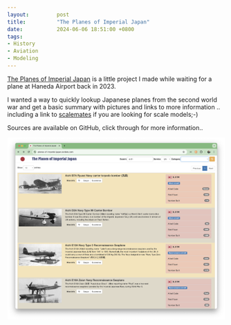 ```yaml
---
layout:         post
title:          "The Planes of Imperial Japan"
date:           2024-06-06 18:51:00 +0800
tags:
- History
- Aviation
- Modeling
---
```


[The Planes of Imperial Japan](https://planes-of-imperial-japan.tardate.com/)
is a little project I made while waiting for a plane at Haneda Airport back in 2023.

I wanted a way to quickly lookup Japanese planes from the second world war and
get a basic summary with pictures and links to more information
.. including a link to [scalemates](https://www.scalemates.com/) if you are looking for scale models;-)

Sources are available on GitHub, click through for more information..

[![planes-of-japan](/assets/2024-06-06-planes-of-japan/planes-of-japan.png)](https://planes-of-imperial-japan.tardate.com/)
